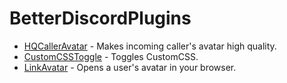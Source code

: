 # BetterDiscordPlugins

 - [HQCallerAvatar](HQCallerAvatar) - Makes incoming caller's avatar high quality.
 - [CustomCSSToggle](CustomCSSToggle) - Toggles CustomCSS.
 - [LinkAvatar](LinkAvatar) - Opens a user's avatar in your browser.